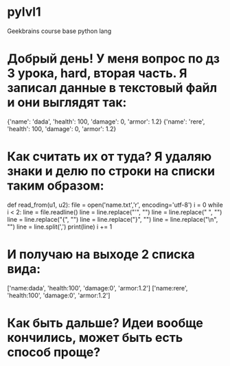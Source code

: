 # pylvl1
Geekbrains course base python lang

# Добрый день! У меня вопрос по дз 3 урока, hard, вторая часть. Я записал данные в текстовый файл и они выглядят так: 
{'name': 'dada', 'health': 100, 'damage': 0, 'armor': 1.2}
{'name': 'rere', 'health': 100, 'damage': 0, 'armor': 1.2}
#  Как считать их от туда? Я удаляю знаки и делю по строки на списки таким образом: 
def read_from(u1, u2):
    file = open('name.txt','r', encoding='utf-8')
    i = 0
    while i < 2:
        line = file.readline()
        line = line.replace("'", "")
        line = line.replace(" ", "")
        line = line.replace("{", "")
        line = line.replace("}", "")
        line = line.replace("\n", "")
        line = line.split(',')
        print(line)
        i += 1
 # И получаю на выходе 2 списка вида:
['name:dada', 'health:100', 'damage:0', 'armor:1.2']
['name:rere', 'health:100', 'damage:0', 'armor:1.2']
# Как быть дальше? Идеи вообще кончились, может быть есть способ проще? 
